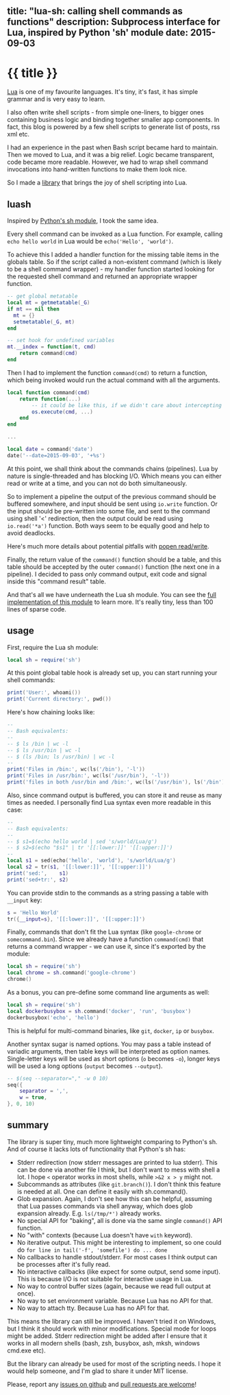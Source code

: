 title: "lua-sh: calling shell commands as functions"
description: Subprocess interface for Lua, inspired by Python 'sh' module
date: 2015-09-03
---

# {{ title }}

[Lua] is one of my favourite languages. It's tiny, it's fast, it has simple
grammar and is very easy to learn.

I also often write shell scripts - from simple one-liners, to bigger ones
containing business logic and binding together smaller app components. In fact,
this blog is powered by a few shell scripts to generate list of posts, rss xml
etc.

I had an experience in the past when Bash script became hard to maintain. Then
we moved to Lua, and it was a big relief. Logic became transparent, code became
more readable. However, we had to wrap shell command invocations into
hand-written functions to make them look nice.

So I made a [library] that brings the joy of shell scripting into Lua.

## luash

Inspired by [Python's sh module], I took the same idea.

Every shell command can be invoked as a Lua function. For example, calling `echo hello world` in Lua would be `echo('Hello', 'world')`.

To achieve this I added a handler function for the missing table items in the
globals table. So if the script called a non-existent command (which is likely
to be a shell command wrapper) - my handler function started looking for the
requested shell command and returned an appropriate wrapper function.

``` lua
-- get global metatable
local mt = getmetatable(_G)
if mt == nil then
  mt = {}
  setmetatable(_G, mt)
end

-- set hook for undefined variables
mt.__index = function(t, cmd)
	return command(cmd)
end
```

Then I had to implement the function `command(cmd)` to return a function, which
being invoked would run the actual command with all the arguments.

``` lua
local function command(cmd)
	return function(...)
		-- it could be like this, if we didn't care about intercepting I/O
		os.execute(cmd, ...)
	end
end

...

local date = command('date')
date('--date=2015-09-03', '+%s')
```

At this point, we shall think about the commands chains (pipelines). Lua by
nature is single-threaded and has blocking I/O. Which means you can either read
or write at a time, and you can not do both simultaneously.

So to implement a pipeline the output of the previous command should be
buffered somewhere, and input should be sent using `io.write` function.  Or the
input should be pre-written into some file, and sent to the command using shell
'<' redirection, then the output could be read using `io.read('*a')` function.
Both ways seem to be equally good and help to avoid deadlocks.

Here's much more details about potential pitfalls with [popen read/write].

Finally, the return value of the `command()` function should be a table, and
this table should be accepted by the outer `command()` function (the next one
in a pipeline). I decided to pass only command output, exit code and signal
inside this "command result" table.

And that's all we have underneath the Lua sh module. You can see the [full
implementation of this module] to learn more. It's really tiny, less than 100
lines of sparse code.

## usage

First, require the Lua sh module:

``` lua
local sh = require('sh')
```

At this point global table hook is already set up, you can start running your
shell commands:

``` lua
print('User:', whoami())
print('Current directory:', pwd())
```

Here's how chaining looks like:

``` lua
--
-- Bash equivalents:
--
-- $ ls /bin | wc -l
-- $ ls /usr/bin | wc -l
-- $ (ls /bin; ls /usr/bin) | wc -l
--
print('Files in /bin:', wc(ls('/bin'), '-l'))
print('Files in /usr/bin:', wc(ls('/usr/bin'), '-l'))
print('files in both /usr/bin and /bin:', wc(ls('/usr/bin'), ls('/bin'), '-l'))
```

Also, since command output is buffered, you can store it and reuse as many
times as needed. I personally find Lua syntax even more readable in this case:

``` lua
--
-- Bash equivalents:
--
-- $ s1=$(echo hello world | sed 's/world/Lua/g')
-- $ s2=$(echo "$s1" | tr '[[:lower:]]' '[[:upper:]]')
--
local s1 = sed(echo('hello', 'world'), 's/world/Lua/g')
local s2 = tr(s1, '[[:lower:]]', '[[:upper:]]')
print('sed:',    s1)
print('sed+tr:', s2)
```

You can provide stdin to the commands as a string passing a table with
`__input` key:

``` lua
s = 'Hello World'
tr({__input=s}, '[[:lower:]]', '[[:upper:]]')
```

Finally, commands that don't fit the Lua syntax (like `google-chrome` or `somecommand.bin`). Since we already have a function `command(cmd)` that returns a command wrapper - we can use it, since it's exported by the module:

``` lua
local sh = require('sh')
local chrome = sh.command('google-chrome')
chrome()
```

As a bonus, you can pre-define some command line arguments as well:

``` lua
local sh = require('sh')
local dockerbusybox = sh.command('docker', 'run', 'busybox')
dockerbusybox('echo', 'hello')
```

This is helpful for multi-command binaries, like `git`, `docker`, `ip` or
`busybox`.

Another syntax sugar is named options. You may pass a table instead of variadic arguments, then table keys will be interpreted as option names. Single-letter keys will be used as short options (`o` becomes `-o`), longer keys will be used a long options (`output` becomes `--output`).

``` lua
-- $(seq --separator="," -w 0 10)
seq({
	separator = ',',
	w = true,
}, 0, 10)
```

## summary

The library is super tiny, much more lightweight comparing to Python's sh. And
of course it lacks lots of functionality that Python's sh has:

* Stderr redirection (now stderr messages are printed to lua stderr). This can
	be done via another file I think, but I don't want to mess with shell a lot.
	I hope `<` operator works in most shells, while `>&2 x > y` might not.
* Subcommands as attributes (like `git.branch()`). I don't think this feature
	is needed at all. One can define it easily with sh.command().
* Glob expansion. Again, I don't see how this can be helpful, assuming that Lua
	passes commands via shell anyway, which does glob expansion already. E.g.
	`ls(/tmp/*')` already works.
* No special API for "baking", all is done via the same single `command()` API
	function.
* No "with" contexts (because Lua doesn't have `with` keyword).
* No iterative output. This might be interesting to implement, so one could do
	`for line in tail('-f', 'somefile') do ... done`
* No callbacks to handle stdout/stderr. For most cases I think output can be
	processes after it's fully read.
* No interactive callbacks (like expect for some output, send some input). This
	is because I/O is not suitable for interactive usage in Lua.
* No way to control buffer sizes (again, because we read full output at once).
* No way to set environment variable. Because Lua has no API for that.
* No way to attach tty. Because Lua has no API for that.

This means the library can still be improved. I haven't tried it on Windows,
but I think it should work with minor modifications. Special mode for loops
might be added. Stderr redirection might be added after I ensure that it works
in all modern shells (bash, zsh, busybox, ash, mksh, windows cmd.exe etc).

But the library can already be used for most of the scripting needs. I hope it would help someone, and I'm glad to share it under MIT license.

Please, report any [issues on github] and [pull requests are welcome]!

[Lua]: http://www.lua.org/
[library]: https://github.com/zserge/luash
[Python's sh module]: https://amoffat.github.io/sh/
[full implementation of this module]: https://github.com/zserge/luash/blob/master/sh.lua
[popen read/write]: http://lua-users.org/lists/lua-l/2007-10/msg00189.html
[issues on github]: https://github.com/zserge/luash/issues
[pull requests are welcome]: https://github.com/zserge/luash/pulls
